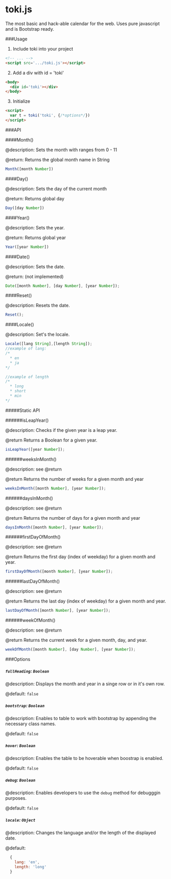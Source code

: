 toki.js
=======

The most basic and hack-able calendar for the web. Uses pure javascript and is Bootstrap ready.


###Usage

1. Include toki into your project
  
  ```html
  <!-- ... -->
  <script src='.../toki.js'></script>
  
  ```
2. Add a div with id = 'toki'
  
  ```html
  <body>
    <div id='toki'></div>
  </body>
  ```
3. Initialize
  
  ```html
  <script>
    var t = toki('toki', {/*options*/})
  </script>
  ```
###API

####Month()

@description: Sets the month with ranges from 0 - 11

@return: Returns the global month name in String

```js
Month([month Number])

```
####Day()

@description: Sets the day of the current month

@return: Returns global day

```js
Day([day Number])
```
####Year()

@description: Sets the year.

@return: Returns global year

```js
Year([year Number])
```

####Date()

@description: Sets the date.

@return: (not implemented)

```js
Date([month Number], [day Number], [year Number]);
```

####Reset()

@description: Resets the date.

```js
Reset();
```

####Locale()

@description: Set's the locale.

```js
Locale([lang String],[length String]);
//example of lang:
/*
  * en
  * ja
*/

//example of length
/*
  * long
  * short
  * min
*/

```


#####Static API

######isLeapYear()

@description: Checks if the given year is a leap year.

@return Returns a Boolean for a given year.

```js
isLeapYear([year Number]);
```

######weeksInMonth()

@description: see @return

@return Returns the number of weeks for a given month and year

```js
weeksInMonth([month Number], [year Number]);
```

######daysInMonth()

@description: see @return

@return Returns the number of days for a given month and year

```js
daysInMonth([month Number], [year Number]);
```

######firstDayOfMonth()

@description: see @return

@return Returns the first day (index of weekday) for a given month and year.

```js
firstDayOfMonth([month Number], [year Number]);
```
######lastDayOfMonth()

@description: see @return

@return Returns the last day (index of weekday) for a given month and year.

```js
lastDayOfMonth([month Number], [year Number]);
```
######weekOfMonth()

@description: see @return

@return Returns the current week for a given month, day, and year.

```js
weekOfMonth([month Number], [day Number], [year Number]);
```

###Options

##### `fullHeading`: `Boolean` 

@description: Displays the month and year in a singe row or in it's own row.

@default: `false`

##### `bootstrap`: `Boolean`

@description: Enables to table to work with bootstrap by appending the necessary class names.

@default: `false`

##### `hover`: `Boolean`

@description: Enables the table to be hoverable when boostrap is enabled.

@default: `false`

##### `debug`: `Boolean`

@description: Enables developers to use the `debug` method for debugggin purposes.

@default: `false`

##### `locale`: `Object`

@description: Changes the language and/or the length of the displayed date.

@default:
  
```js
  {
    lang: 'en',
    length: 'long'
  }
```
